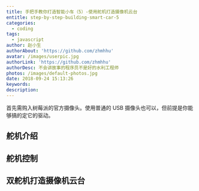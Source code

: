 ```yaml
---
title: 手把手教你打造智能小车（5）-使用舵机打造摄像机云台
entitle: step-by-step-building-smart-car-5
categories:
  - coding
tags:
  - javascript
author: 赵小生
authorAbout: 'https://github.com/zhmhhu'
avatar: /images/userpic.jpg
authorLink: 'https://github.com/zhmhhu'
authorDesc: 不会讲故事的程序员不是好的水利工程师
photos: /images/default-photos.jpg
date: 2018-09-24 15:13:26
keywords:
description:
---
```

首先需购入树莓派的官方摄像头。使用普通的 USB 摄像头也可以，但前提是你能够搞的定它的驱动。

## 舵机介绍

## 舵机控制

## 双舵机打造摄像机云台